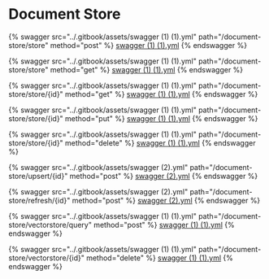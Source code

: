 # Document Store

{% swagger src="../.gitbook/assets/swagger (1) (1).yml" path="/document-store/store" method="post" %}
[swagger (1) (1).yml](<../.gitbook/assets/swagger (1) (1).yml>)
{% endswagger %}

{% swagger src="../.gitbook/assets/swagger (1) (1).yml" path="/document-store/store" method="get" %}
[swagger (1) (1).yml](<../.gitbook/assets/swagger (1) (1).yml>)
{% endswagger %}

{% swagger src="../.gitbook/assets/swagger (1) (1).yml" path="/document-store/store/{id}" method="get" %}
[swagger (1) (1).yml](<../.gitbook/assets/swagger (1) (1).yml>)
{% endswagger %}

{% swagger src="../.gitbook/assets/swagger (1) (1).yml" path="/document-store/store/{id}" method="put" %}
[swagger (1) (1).yml](<../.gitbook/assets/swagger (1) (1).yml>)
{% endswagger %}

{% swagger src="../.gitbook/assets/swagger (1) (1).yml" path="/document-store/store/{id}" method="delete" %}
[swagger (1) (1).yml](<../.gitbook/assets/swagger (1) (1).yml>)
{% endswagger %}

{% swagger src="../.gitbook/assets/swagger (2).yml" path="/document-store/upsert/{id}" method="post" %}
[swagger (2).yml](<../.gitbook/assets/swagger (2).yml>)
{% endswagger %}

{% swagger src="../.gitbook/assets/swagger (2).yml" path="/document-store/refresh/{id}" method="post" %}
[swagger (2).yml](<../.gitbook/assets/swagger (2).yml>)
{% endswagger %}

{% swagger src="../.gitbook/assets/swagger (1) (1).yml" path="/document-store/vectorstore/query" method="post" %}
[swagger (1) (1).yml](<../.gitbook/assets/swagger (1) (1).yml>)
{% endswagger %}

{% swagger src="../.gitbook/assets/swagger (1) (1).yml" path="/document-store/vectorstore/{id}" method="delete" %}
[swagger (1) (1).yml](<../.gitbook/assets/swagger (1) (1).yml>)
{% endswagger %}

